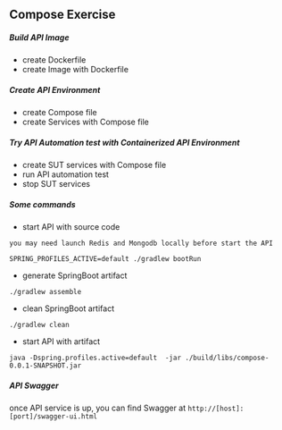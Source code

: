 Compose Exercise
---

##### Build API Image
- create Dockerfile
- create Image with Dockerfile

##### Create API Environment
- create Compose file
- create Services with Compose file

##### Try API Automation test with Containerized API Environment
- create SUT services with Compose file
- run API automation test
- stop SUT services

##### Some commands
- start API with source code

`you may need launch Redis and Mongodb locally before start the API`

```commandline
SPRING_PROFILES_ACTIVE=default ./gradlew bootRun
```
- generate SpringBoot artifact
```commandline
./gradlew assemble
```
- clean SpringBoot artifact
```commandline
./gradlew clean
```
- start API with artifact
```commandline
java -Dspring.profiles.active=default  -jar ./build/libs/compose-0.0.1-SNAPSHOT.jar 
```

##### API Swagger
once API service is up, you can find Swagger at `http://[host]:[port]/swagger-ui.html`
